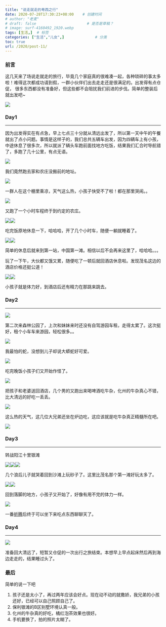 ```yaml
---
title: "说走就走的粤西之行"
date: 2020-07-28T17:30:23+08:00    # 创建时间
# author: "老麦"
# draft: false                       # 是否是草稿？
# image: surf-4160492_1920.webp
tags: [生活,]  # 标签
categories: ["生活","儿女",]              # 分类
toc: true
url: /2020/post-11/
---
```


### 前言

这几天来了场说走就走的旅行，毕竟几个家庭真的很难凑一起，各种琐碎的事太多啦！难得这次都成功请到假，一群小伙伴们出去走走还是很满足的。出发得有点仓促， 很多东西都没有准备好，但这些都不会阻扰我们前进的步伐。简单的整装后就出发吧~

![](https://cdn.qylao.com/laomai/2023/02/27/163fc1a30c2973-1.webp)

### Day1

------

因为出发得实在有点急，早上七点三十分就从清远出发了，所以第一天中午的午餐就出了点小问题。事情是这样子的，我们总共五辆车出发，因为四辆车上有小孩，中途休息了很多次，所以就派了辆头车跑前面找地方吃饭，结果我们汇合时导航错了，多跑了几十公里，有点无语。

![](https://cdn.qylao.com/laomai/2023/02/27/163fc1a30cdeeb-1.webp)

我们竟然跑去家和农庄没搬前的地址。

![](https://cdn.qylao.com/laomai/2023/02/27/163fc1a30d5965-1.webp)

一群人在这个棚里乘凉，天气这么热，小孩子快受不了啦！都在那里哭闹。。

![](https://cdn.qylao.com/laomai/2023/02/27/163fc1a30dcffe-1.webp)

又跑了一个小时车程终于到约定的农庄。

![](https://cdn.qylao.com/laomai/2023/02/27/163fc1a30e539a-1.webp)![](https://cdn.qylao.com/laomai/2023/02/27/163fc1a30ec5a1-1.webp)

吃完饭原地休息一下，哈哈哈，开了几个小时车，随便一躺就睡着了。

![](https://cdn.qylao.com/laomai/2023/02/27/163fc1a310113d-1.webp)![](https://cdn.qylao.com/laomai/2023/02/27/163fc1a3107e28-1.webp)

简单的休息后就来到第一站，中国第一滩。相信以后不会再来这里了，哈哈哈。。。

玩了一下午，大伙都又饿又累，随便吃了一顿后就回酒店休息啦。发现茂名这边的酒店价格还挺公道！

![](https://cdn.qylao.com/laomai/2023/02/27/163fc1a310f9a1-1.webp)![](https://cdn.qylao.com/laomai/2023/02/27/163fc1a31170a7-1.webp)

小孩子就是体力好，到酒店后还有精力在那跳来跳去。

### Day2

------

![](https://cdn.qylao.com/laomai/2023/02/27/163fc1a312046c-1.webp)

第二次来森林公园了，上次和妹妹来时还没有自驾游园车租，走得太累了。这次挺好，租个小车车来游园，轻松很多。。

![](https://cdn.qylao.com/laomai/2023/02/27/163fc1a3128698-1.webp)

我最怕的蛇，没想到儿子却说大蟒蛇好可爱。

![](https://cdn.qylao.com/laomai/2023/02/27/163fc1a31303d7-1.webp)

吃完晚饭小孩子们又开始作怪了。

![](https://cdn.qylao.com/laomai/2023/02/27/163fc1a3137d87-1.webp)

把孩子和老婆送回酒店，几个男的又跑出来喝啤酒吃牛杂，化州的牛杂真心不错，比大清远的好吃一丢丢。

![](https://cdn.qylao.com/laomai/2023/02/27/163fc1a313f369-1.webp)

这么热的天气，这几位大兄弟还坐在炉边吃，这应该就是吃牛杂真正精髓所在吧。

![](https://cdn.qylao.com/laomai/2023/02/27/163fc1a314708e-1.webp)

### Day3

------

转战阳江十里银滩

![](https://cdn.qylao.com/laomai/2023/02/27/163fc1a314eb7a-1.webp)![](https://cdn.qylao.com/laomai/2023/02/27/163fc1a3155776-1.webp)![](https://cdn.qylao.com/laomai/2023/02/27/163fc1a315e28f-1.webp)

几个浪后儿子就哭着回到沙滩上玩砂子了。这里比茂名那个第一滩好玩太多了。

![](https://cdn.qylao.com/laomai/2023/02/27/163fc1a3166185-1.webp)![](https://cdn.qylao.com/laomai/2023/02/27/163fc1a316da4b-1.webp)

回到落脚的地方，小孩子又开始了，好像有用不完的体力一样。

![](https://cdn.qylao.com/laomai/2023/02/27/163fc1a3176f26-1.webp)

一番[折腾](折腾.md)后终于可以坐下来吃点东西聊聊天了。

### Day4

------

![](https://cdn.qylao.com/laomai/2023/02/27/163fc1a317e809-1.webp)

准备回大清远了，短暂又仓促的一次出行之旅结束。本想早上早点起床然后再到海边走走的，结果睡过头了。

### 最后

简单的说一下吧

1. 孩子还是太小了，再过两年应该会好点。现在动不动的就撒娇，我兄弟的小孩还好，已经可以自己照顾自己了。
2. 保利银滩的B区别墅环境认真一般。
3. 化州的牛杂真的好吃，橘红泡茶效果也很好。
4. 手机要换了，拍的照片太糊了。